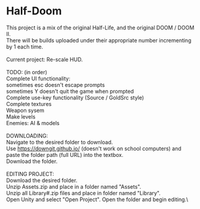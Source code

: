 # Half-Doom
This project is a mix of the original Half-Life, and the original DOOM / DOOM II.\
There will be builds uploaded under their appropriate number incrementing by 1 each time.\
\
Current project: Re-scale HUD.\
\
TODO: (in order)\
Complete UI functionality:\
  sometimes esc doesn't escape prompts\
  sometimes Y doesn't quit the game when prompted\
Complete use-key functionality (Source / GoldSrc style)\
Complete textures\
Weapon sysem\
Make levels\
Enemies: AI & models\
\
DOWNLOADING:\
Navigate to the desired folder to download.\
Use https://downgit.github.io/ (doesn't work on school computers) and paste the folder path (full URL) into the textbox.\
Download the folder.\
\
EDITING PROJECT:\
Download the desired folder.\
Unzip Assets.zip and place in a folder named "Assets".\
Unzip all Library#.zip files and place in folder named "Library".\
Open Unity and select "Open Project". Open the folder and begin editing.\
